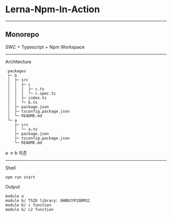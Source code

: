 # Lerna-Npm-In-Action

---

## Monorepo

SWC + Typescript + Npm Workspace

---

Architecture
```
 packages
 ├─ b
 │  ├─ src
 │  │  ├─ c
 │  │  │  ├─ c.ts
 │  │  │  └─ c.spec.ts
 │  │  ├─ index.ts
 │  │  └─ b.ts
 │  ├─ package.json
 │  ├─ tsconfig.package.json
 │  └─ README.md
 └─ a
    ├─ src
    │  └─ a.ts
    ├─ package.json
    ├─ tsconfig.package.json
    └─ README.md

```

a -> b 의존

---

Shell
```shell
npm run start
```

Output
```
module a
module b/ TSID library: 0HB0JYP2QRM2C
module b/ c function
module b/ c2 function
```

